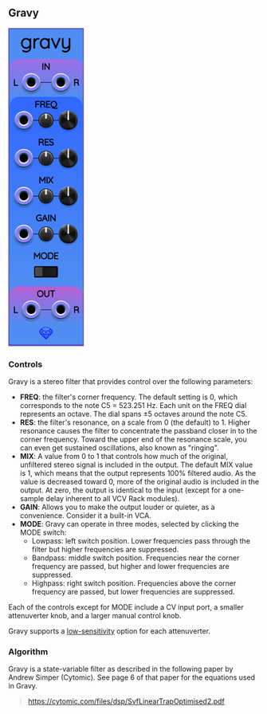 ## Gravy

![Gravy](images/gravy.png)

### Controls

Gravy is a stereo filter that provides control over the following parameters:

* **FREQ**: the filter's corner frequency. The default setting is 0, which corresponds to the note C5 = 523.251&nbsp;Hz. Each unit on the FREQ dial represents an octave. The dial spans &pm;5 octaves around the note C5.
* **RES**: the filter's resonance, on a scale from 0 (the default) to 1. Higher resonance causes the filter to concentrate the passband closer in to the corner frequency. Toward the upper end of the resonance scale, you can even get sustained oscillations, also known as "ringing".
* **MIX**: A value from 0 to 1 that controls how much of the original, unfiltered stereo signal is included in the output. The default MIX value is 1, which means that the output represents 100% filtered audio. As the value is decreased toward 0, more of the original audio is included in the output. At zero, the output is identical to the input (except for a one-sample delay inherent to all VCV Rack modules).
* **GAIN**: Allows you to make the output louder or quieter, as a convenience. Consider it a built-in VCA.
* **MODE**: Gravy can operate in three modes, selected by clicking the MODE switch:
    * Lowpass: left switch position. Lower frequencies pass through the filter but higher frequencies are suppressed.
    * Bandpass: middle switch position. Frequencies near the corner frequency are passed, but higher and lower frequencies are suppressed.
    * Highpass: right switch position. Frequencies above the corner frequency are passed, but lower frequencies are suppressed.

Each of the controls except for MODE include a CV input port, a smaller attenuverter knob, and a larger manual control knob.

Gravy supports a [low-sensitivity](LowSensitivityAttenuverterKnobs.md) option for each attenuverter.

### Algorithm

Gravy is a state-variable filter as described in the following paper by Andrew Simper (Cytomic). See page 6 of that paper for the equations used in Gravy.

> https://cytomic.com/files/dsp/SvfLinearTrapOptimised2.pdf
